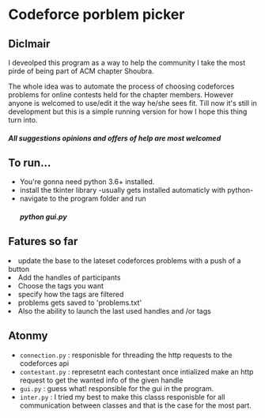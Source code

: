 # Codeforce porblem picker
<h2>Diclmair</h2>
<p>I deveolped this program as a way to help the community I take the most pirde of being part of ACM chapter Shoubra.</p>
</p>The whole idea was to automate the process of choosing codeforces problems for online contests held for the chapter members.
  However anyone is welcomed to use/edit it the way he/she sees fit.
  Till now it's still in development but this is a simple running version for how I hope this thing turn into. <h5>All suggestions opinions and offers of help are most welcomed</5> 
<h2>To run...</h2>
<ul>
  <li>You're gonna need python 3.6+ installed.</li>
  <li>install the tkinter library -usually gets installed automaticly with python-</li>
  <li> navigate to the program folder and run <h5>python gui.py</li>
 </ul>
 
 <h2>Fatures so far</h2>
  <li>update the base to the lateset codeforces problems with a push of a button</li>
  <li>Add the handles of participants</li>
  <li>Choose the tags you want</li>
  <li>specify how the tags are filtered</li>
  <li>problems gets saved to 'problems.txt'</li>
  <li>Also the ability to launch the last used handles and /or tags</li>
  </ul>
<h2>Atonmy</h2>
<ul>
  <li><code>connection.py</code> : responisble for threading the http requests to the codeforces api</li>
  <li><code>contestant.py</code> : represetnt each contestant once intialized make an http request to get the wanted info of the given handle
      </li>
  <li><code>gui.py</code>        : guess what! responsible for the gui in the program.</li>
  <li><code>inter.py</code>      : I tried my best to make this classs responisble for all communication between classes and that is the case for
    the most part.</li>
  </ul>
  
